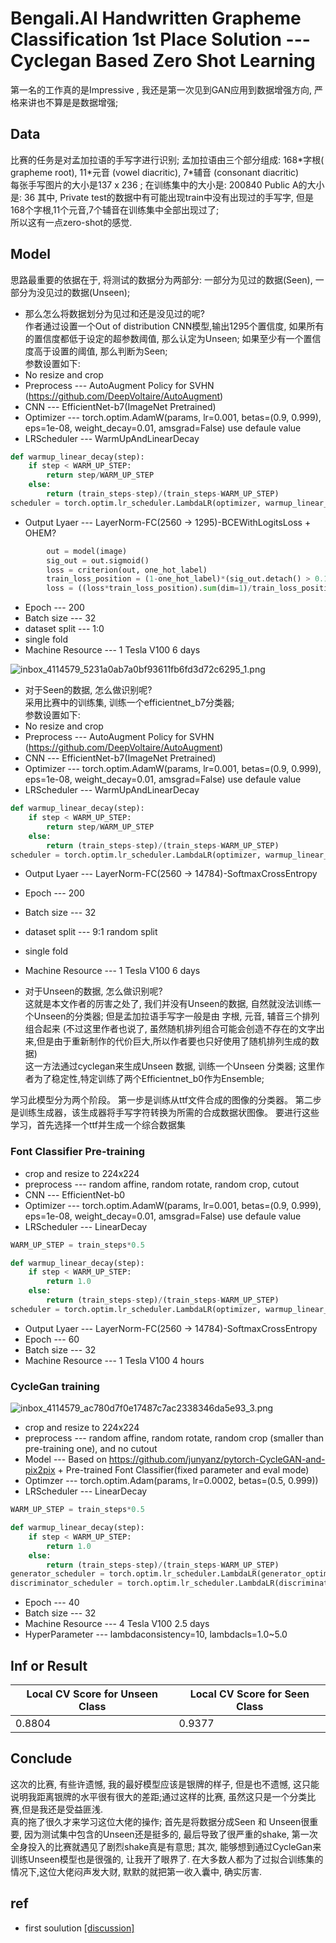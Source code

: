 # Bengali.AI Handwritten Grapheme Classification 1st Place Solution --- Cyclegan Based Zero Shot Learning  

第一名的工作真的是Impressive , 我还是第一次见到GAN应用到数据增强方向, 严格来讲也不算是是数据增强;   

## Data
比赛的任务是对孟加拉语的手写字进行识别;
孟加拉语由三个部分组成: 168\*字根( grapheme root), 11\*元音 (vowel diacritic), 7\*辅音 (consonant diacritic)  
每张手写图片的大小是137 x 236 ; 
在训练集中的大小是: 200840 
Public A的大小是: 36
其中, Private test的数据中有可能出现train中没有出现过的手写字, 但是168个字根,11个元音,7个辅音在训练集中全部出现过了;   
所以这有一点zero-shot的感觉.    




## Model  

思路最重要的依据在于, 将测试的数据分为两部分: 一部分为见过的数据(Seen), 一部分为没见过的数据(Unseen);  
- 那么怎么将数据划分为见过和还是没见过的呢?   
作者通过设置一个Out of distribution CNN模型,输出1295个置信度, 如果所有的置信度都低于设定的超参数阈值, 那么认定为Unseen; 如果至少有一个置信度高于设置的阈值, 那么判断为Seen;  
参数设置如下: 
- No resize and crop
- Preprocess --- AutoAugment Policy for SVHN (https://github.com/DeepVoltaire/AutoAugment)
- CNN --- EfficientNet-b7(ImageNet Pretrained)
- Optimizer --- torch.optim.AdamW(params, lr=0.001, betas=(0.9, 0.999), eps=1e-08, weight_decay=0.01, amsgrad=False) use defaule value
- LRScheduler --- WarmUpAndLinearDecay
```python
def warmup_linear_decay(step):
    if step < WARM_UP_STEP:
        return step/WARM_UP_STEP
    else:
        return (train_steps-step)/(train_steps-WARM_UP_STEP)
scheduler = torch.optim.lr_scheduler.LambdaLR(optimizer, warmup_linear_decay)
```
- Output Lyaer --- LayerNorm-FC(2560 -> 1295)-BCEWithLogitsLoss + OHEM?
```python
        out = model(image)
        sig_out = out.sigmoid()
        loss = criterion(out, one_hot_label)
        train_loss_position = (1-one_hot_label)*(sig_out.detach() > 0.1) + one_hot_label
        loss = ((loss*train_loss_position).sum(dim=1)/train_loss_position.sum(dim=1)).mean()
```
- Epoch --- 200
- Batch size --- 32
- dataset split --- 1:0
- single fold
- Machine Resource --- 1 Tesla V100 6 days

![inbox_4114579_5231a0ab7a0bf93611fb6fd3d72c6295_1.png](https://ws1.sinaimg.cn/large/006rhxrOgy1gdj50qhiccj31z414011f.jpg)


- 对于Seen的数据, 怎么做识别呢?   
采用比赛中的训练集, 训练一个efficientnet_b7分类器;  
参数设置如下:  
- No resize and crop
- Preprocess --- AutoAugment Policy for SVHN (https://github.com/DeepVoltaire/AutoAugment)
- CNN --- EfficientNet-b7(ImageNet Pretrained)
- Optimizer --- torch.optim.AdamW(params, lr=0.001, betas=(0.9, 0.999), eps=1e-08, weight_decay=0.01, amsgrad=False) use defaule value
- LRScheduler --- WarmUpAndLinearDecay
```python
def warmup_linear_decay(step):
    if step < WARM_UP_STEP:
        return step/WARM_UP_STEP
    else:
        return (train_steps-step)/(train_steps-WARM_UP_STEP)
scheduler = torch.optim.lr_scheduler.LambdaLR(optimizer, warmup_linear_decay)
```
- Output Lyaer --- LayerNorm-FC(2560 -> 14784)-SoftmaxCrossEntropy
- Epoch --- 200
- Batch size --- 32
- dataset split --- 9:1 random split
- single fold
- Machine Resource --- 1 Tesla V100 6 days





- 对于Unseen的数据, 怎么做识别呢?  
这就是本文作者的厉害之处了, 我们并没有Unseen的数据, 自然就没法训练一个Unseen的分类器; 
但是孟加拉语手写字一般是由 字根, 元音, 辅音三个排列组合起来 (不过这里作者也说了, 虽然随机排列组合可能会创造不存在的文字出来,但是由于重新制作的代价巨大,所以作者要也只好使用了随机排列生成的数据)  
这一方法通过cyclegan来生成Unseen 数据, 训练一个Unseen 分类器;
这里作者为了稳定性,特定训练了两个Efficientnet_b0作为Ensemble; 

学习此模型分为两个阶段。
第一步是训练从ttf文件合成的图像的分类器。
第二步是训练生成器，该生成器将手写字符转换为所需的合成数据状图像。
要进行这些学习，首先选择一个ttf并生成一个综合数据集

### Font Classifier Pre-training  
- crop and resize to 224x224
- preprocess --- random affine, random rotate, random crop, cutout
- CNN --- EfficientNet-b0
- Optimizer --- torch.optim.AdamW(params, lr=0.001, betas=(0.9, 0.999), eps=1e-08, weight_decay=0.01, amsgrad=False) use defaule value
- LRScheduler --- LinearDecay
```python
WARM_UP_STEP = train_steps*0.5

def warmup_linear_decay(step):
    if step < WARM_UP_STEP:
        return 1.0
    else:
        return (train_steps-step)/(train_steps-WARM_UP_STEP)
scheduler = torch.optim.lr_scheduler.LambdaLR(optimizer, warmup_linear_decay)
```
- Output Lyaer --- LayerNorm-FC(2560 -> 14784)-SoftmaxCrossEntropy
- Epoch --- 60
- Batch size --- 32
- Machine Resource --- 1 Tesla V100 4 hours

### CycleGan training
![inbox_4114579_ac780d7f0e17487c7ac2338346da5e93_3.png](https://ws1.sinaimg.cn/large/006rhxrOgy1gdj59wkvcuj31z4140gs9.jpg)

- crop and resize to 224x224
- preprocess --- random affine, random rotate, random crop (smaller than pre-training one), and no cutout
- Model --- Based on https://github.com/junyanz/pytorch-CycleGAN-and-pix2pix + Pre-trained Font Classifier(fixed parameter and eval mode)
- Optimzer --- torch.optim.Adam(params, lr=0.0002, betas=(0.5, 0.999))
- LRScheduler --- LinearDecay

```python
WARM_UP_STEP = train_steps*0.5

def warmup_linear_decay(step):
    if step < WARM_UP_STEP:
        return 1.0
    else:
        return (train_steps-step)/(train_steps-WARM_UP_STEP)
generator_scheduler = torch.optim.lr_scheduler.LambdaLR(generator_optimizer, warmup_linear_decay)
discriminator_scheduler = torch.optim.lr_scheduler.LambdaLR(discriminator_optimizer, warmup_linear_decay)
```
- Epoch --- 40
- Batch size --- 32
- Machine Resource --- 4 Tesla V100 2.5 days
- HyperParameter --- lambdaconsistency=10, lambdacls=1.0~5.0


## Inf or Result  

|Local CV Score for Unseen Class	| Local CV Score for Seen Class | 
|--------------------------------|-------------------------------|
|0.8804|	0.9377|


## Conclude  
这次的比赛, 有些许遗憾, 我的最好模型应该是银牌的样子, 但是也不遗憾, 这只能说明我距离银牌的水平很有很大的差距;通过这样的比赛, 虽然这只是一个分类比赛,但是我还是受益匪浅.   
真的拖了很久才来学习这位大佬的操作;
首先是将数据分成Seen 和 Unseen很重要, 因为测试集中包含的Unseen还是挺多的, 最后导致了很严重的shake, 第一次全身投入的比赛就遇见了剧烈shake真是有意思;
其次, 能够想到通过CycleGan来训练Unseen模型也是很强的, 让我开了眼界了.  在大多数人都为了过拟合训练集的情况下,这位大佬闷声发大财, 默默的就把第一收入囊中, 确实厉害.  



## ref
- first soulution [[discussion]](https://www.kaggle.com/c/bengaliai-cv19/discussion/135984)



